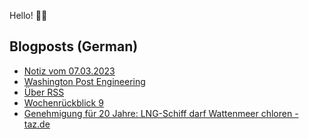 Hello! 👋🏻

## Blogposts (German)
<!-- BLOG-POST-LIST:START -->
- [Notiz vom 07.03.2023](https://maurice-renck.de/de/notes/2023/1678197282)
- [Washington Post Engineering](https://maurice-renck.de/de/notes/2023/washington-post-engineering)
- [Über RSS](https://maurice-renck.de/de/notes/2023/ueber-rss)
- [Wochenrückblick 9](https://maurice-renck.de/de/blog/2023/kw9)
- [Genehmigung für 20 Jahre: LNG-Schiff darf Wattenmeer chloren - taz.de](https://maurice-renck.de/de/notes/2023/1677960439)
<!-- BLOG-POST-LIST:END -->

<!--
**mauricerenck/mauricerenck** is a ✨ _special_ ✨ repository because its `README.md` (this file) appears on your GitHub profile.

Here are some ideas to get you started:

- 🔭 I’m currently working on ...
- 🌱 I’m currently learning ...
- 👯 I’m looking to collaborate on ...
- 🤔 I’m looking for help with ...
- 💬 Ask me about ...
- 📫 How to reach me: ...
- 😄 Pronouns: ...
- ⚡ Fun fact: ...
-->
